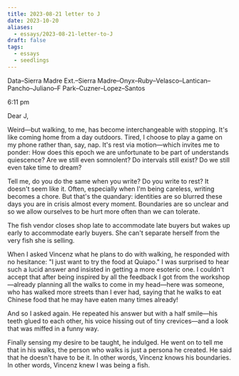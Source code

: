 ```yaml
---
title: 2023-08-21 letter to J
date: 2023-10-20
aliases:
  - essays/2023-08-21-letter-to-J
draft: false
tags:
  - essays
  - seedlings
---
```

Data–Sierra Madre Ext.–Sierra Madre–Onyx–Ruby–Velasco–Lantican–Pancho–Juliano–F Park–Cuzner–Lopez–Santos

6:11 pm

Dear J,

Weird—but walking, to me, has become interchangeable with stopping. It's like coming home from a day outdoors. Tired, I choose to play a game on my phone rather than, say, nap. It's rest via motion—which invites me to ponder: How does this epoch we are unfortunate to be part of understands quiescence? Are we still even somnolent? Do intervals still exist? Do we still even take time to dream?

Tell me, do you do the same when you write? Do you write to rest? It doesn't seem like it. Often, especially when I'm being careless, writing becomes a chore. But that's the quandary: identities are so blurred these days you are in crisis almost every moment. Boundaries are so unclear and so we allow ourselves to be hurt more often than we can tolerate.

The fish vendor closes shop late to accommodate late buyers but wakes up early to accommodate early buyers. She can't separate herself from the very fish she is selling.

When I asked Vincenz what he plans to do with walking, he responded with no hesitance: "I just want to try the food at Quiapo." I was surprised to hear such a lucid answer and insisted in getting a more esoteric one. I couldn't accept that after being inspired by all the feedback I got from the workshop—already planning all the walks to come in my head—here was someone, who has walked more streets than I ever had, saying that he walks to eat Chinese food that he may have eaten many times already!

And so I asked again. He repeated his answer but with a half smile—his teeth glued to each other, his voice hissing out of tiny crevices—and a look that was miffed in a funny way.

Finally sensing my desire to be taught, he indulged. He went on to tell me that in his walks, the person who walks is just a persona he created. He said that he doesn't have to be it. In other words, Vincenz knows his boundaries. In other words, Vincenz knew I was being a fish.
